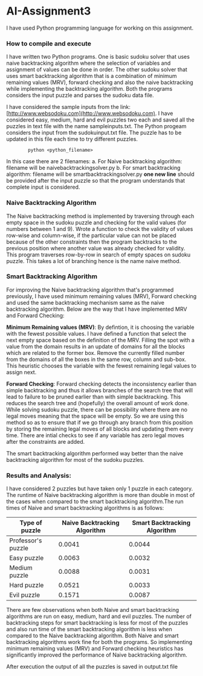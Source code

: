 # AI-Assignment3

I have used Python programming language for working on this assignment.

### How to compile and execute

I have written two Python programs. One is basic sudoku solver that uses naive backtracking algorithm where the selection of variables and assignment of values can be done in order. The other sudoku solver that uses smart backtracking algorithm that is a combination of minimum remaining values (MRV), forward checking and also the naive backtracking while implementing the backtracking algorithm. Both the programs considers the input puzzle and parses the sudoku data file.

I have considered the sample inputs from the link: [http://www.websodoku.com](http://www.websodoku.com). I have considered easy, medium, hard and evil puzzles two each and saved all the puzzles in text file with the name sampleinputs.txt. The Python progeam considers the input from the sudokuinput.txt file. The puzzle has to be updated in this file each time to try different puzzles. 

            python <python_filename>
            
In this case there are 2 filenames:
a. For Naive backtracking algorithm: filename will be naivebacktrackingsolver.py
b. For smart backtracking algorithm: filename will be smartbacktrackingsolver.py
**one new line** should be provided after the input puzzle so that the program understands that complete input is considered.


### Naive Backtracking Algorithm
The Naive backtracking method is implemented by traversing through each empty space in the sudoku puzzle and checking for the valid values (for numbers between 1 and 9). Wrote a function to check the validity of values row-wise and column-wise, if the particular value can not be placed because of the other constraints then the program backtracks to the previous position where another value was already checked for validity. This program traverses row-by-row in search of empty spaces on sudoku puzzle. This takes a lot of branching hence is the name naive method.


### Smart Backtracking Algorithm
For improving the Naive backtracking algorithm that's programmed previously, I have used minimum remaining values (MRV), Forward checking and used the same backtracking mechanism same as the naive backtracking algorithm. Below are the way that I have implemented MRV and Forward Checking:

**Minimum Remaining values (MRV)**: By defintion, it is choosing the variable with the fewest possible values. I have defined a function that select the next empty space based on the definition of the MRV. Filling the spot with a value from the domain results in an update of domains for all the blocks which are related to the former box. Remove the currently filled number from the domains of all the boxes in the same row, column and sub-box. This heuristic chooses the variable with the fewest remaining legal values to assign next.

**Forward Checking**: Forward checking detects the inconsistency earlier than simple backtracking and thus it allows branches of the search tree that will lead to failure to be pruned earlier than with simple backtracking. This reduces the search tree and (hopefully) the overall amount of work done. While solving sudoku puzzle, there can be possibility where there are no legal moves meaning that the space will be empty. So we are using this method so as to ensure that if we go through any branch from this position by storing the remaining legal moves of all blocks and updating them every time. There are intial checks to see if any variable has zero legal moves after the constraints are added.

The smart backtracking algorithm performed way better than the naive backtracking algorithm for most of the sudoku puzzles. 

### Results and Analysis:

I have considered 2 puzzles but have taken only 1 puzzle in each category. The runtime of Naive backtracking algorithm is more than double in most of the cases when compared to the smart backtracking algorithm.The run times of Naive and smart backtracking algorithms is as follows:

|Type of puzzle    |Naive Backtracking Algorithm|Smart Backtracking Algorithm|
|------------------|----------------------------|----------------------------|
|Professor's puzzle|          0.0041            |          0.0044            |
|Easy puzzle       |          0.0063            |          0.0032            |
|Medium puzzle     |          0.0088            |          0.0031            |
|Hard puzzle       |          0.0521            |          0.0033            |
|Evil puzzle       |          0.1571            |          0.0087            |

There are few observations when both Naive and smart backtracking algorithms are run on easy, medium, hard and evil puzzles. The number of backtracking steps for smart backtracking is less for most of the puzzles and also run time of the smart backtracking algorithm is less when compared to the Naive backtracking algorithm. Both Naive and smart backtracking algorithms work fine for both the programs. So implementing minimum remaining values (MRV) and Forward checking heuristics has significantly improved the performance of Naive backtracking algorithm.

After execution the output of all the puzzles is saved in output.txt file
